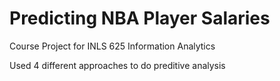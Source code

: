 # Predicting NBA Player Salaries
Course Project for INLS 625 Information Analytics 

Used 4 different approaches to do preditive analysis
